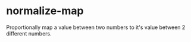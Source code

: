 # normalize-map
Proportionally map a value between two numbers to it's value between 2 different numbers.
